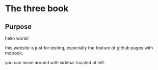 # The three book

## Purpose

hello world!

this website is just for testing, especially the feature of github pages with mdbook.

you can move around with sidebar located at left.

